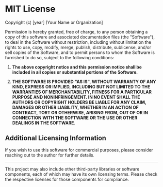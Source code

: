 # MIT License

Copyright (c) [year] [Your Name or Organization]

Permission is hereby granted, free of charge, to any person obtaining a copy of this software and associated documentation files (the "Software"), to deal in the Software without restriction, including without limitation the rights to use, copy, modify, merge, publish, distribute, sublicense, and/or sell copies of the Software, and to permit persons to whom the Software is furnished to do so, subject to the following conditions:

1. **The above copyright notice and this permission notice shall be included in all copies or substantial portions of the Software.**

2. **THE SOFTWARE IS PROVIDED "AS IS", WITHOUT WARRANTY OF ANY KIND, EXPRESS OR IMPLIED, INCLUDING BUT NOT LIMITED TO THE WARRANTIES OF MERCHANTABILITY, FITNESS FOR A PARTICULAR PURPOSE AND NONINFRINGEMENT. IN NO EVENT SHALL THE AUTHORS OR COPYRIGHT HOLDERS BE LIABLE FOR ANY CLAIM, DAMAGES OR OTHER LIABILITY, WHETHER IN AN ACTION OF CONTRACT, TORT OR OTHERWISE, ARISING FROM, OUT OF OR IN CONNECTION WITH THE SOFTWARE OR THE USE OR OTHER DEALINGS IN THE SOFTWARE.**

## Additional Licensing Information

If you wish to use this software for commercial purposes, please consider reaching out to the author for further details.

---

This project may also include other third-party libraries or software components, each of which may have its own licensing terms. Please check the respective licenses for those components for compliance.

